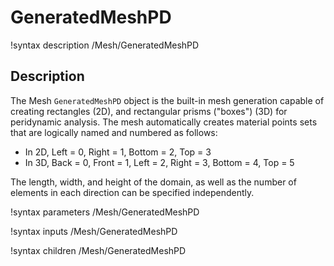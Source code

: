 # GeneratedMeshPD

!syntax description /Mesh/GeneratedMeshPD

## Description

The Mesh `GeneratedMeshPD` object is the built-in mesh generation capable of creating rectangles (2D), and rectangular
prisms ("boxes") (3D) for peridynamic analysis. The mesh automatically creates material points sets that are logically named and numbered as follows:

* In 2D, Left = 0, Right = 1, Bottom = 2, Top = 3
* In 3D, Back = 0, Front = 1, Left = 2, Right = 3, Bottom = 4, Top = 5

The length, width, and height of the domain, as well as the number of elements in each direction can be specified
independently.

!syntax parameters /Mesh/GeneratedMeshPD

!syntax inputs /Mesh/GeneratedMeshPD

!syntax children /Mesh/GeneratedMeshPD
